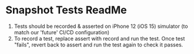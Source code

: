 #  Snapshot Tests ReadMe

1. Tests should be recorded & asserted on iPhone 12 (iOS 15) simulator (to match our 'future' CI/CD configuration) 
2. To record a test, replace assert with record and run the test. Once test "fails", revert back to assert and run the test again to check it passes.
